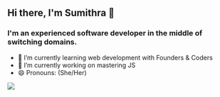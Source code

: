 ## Hi there, I'm Sumithra 👋
### I'm an experienced software developer in the middle of switching domains.  

- 🌱 I’m currently learning web development with Founders & Coders
- 🔭 I’m currently working on mastering JS 
- 😄 Pronouns: (She/Her)
<!--- 📫 Drop me [mail](jasisumi@gmail.com) or connect me in [LinkedIn](https://www.linkedin.com/in/ssumi/)-->
<!--- :woman_technologist: [To know more about me](https://sumithra-suresh.github.io/ApplicationFAC/)-->




![](http://github-profile-summary-cards.vercel.app/api/cards/stats?username=Sumithra-Suresh&theme=nord_dark)
